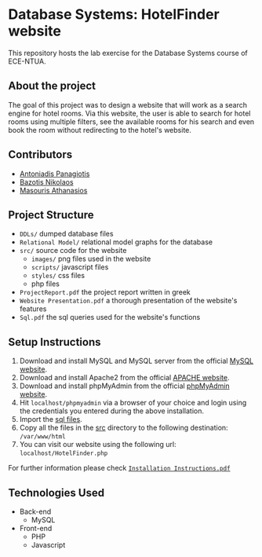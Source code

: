 # Database Systems: HotelFinder website
This repository hosts the lab exercise for the Database Systems course of ECE-NTUA.

## About the project
The goal of this project was to design a website that will work as a search engine for hotel rooms. Via this website, the user is able to search for hotel rooms using multiple filters, see the available rooms for his search and even book the room without redirecting to the hotel's website. 

## Contributors
- [Antoniadis Panagiotis](https://github.com/PanosAntoniadis)
- [Bazotis Nikolaos](https://github.com/Nick-Buzz)
- [Masouris Athanasios](https://github.com/ThanosM97)

## Project Structure
- `DDLs/` dumped database files
- `Relational Model/` relational model graphs for the database
- `src/` source code for the website
  - `images/` png files used in the website
  - `scripts/` javascript files 
  - `styles/` css files
  - php files
- `ProjectReport.pdf` the project report written in greek
- `Website Presentation.pdf` a thorough presentation of the website's features
- `Sql.pdf` the sql queries used for the website's functions

## Setup Instructions
1. Download and install MySQL and MySQL server from the official [MySQL website](https://www.mysql.com/).
2. Download and install Apache2 from the official [APACHE website](https://httpd.apache.org/).
3. Download and install phpMyAdmin from the official [phpMyAdmin website](https://www.phpmyadmin.net/).
4. Hit `localhost/phpmyadmin`  via a browser of your choice and login using the credentials you entered during the above installation.
5. Import the [sql files](DDLs/).
6. Copy all the files in the [src](src/) directory to the following destination: `/var/www/html`
7. You can visit our website using the following url: `localhost/HotelFinder.php`

For further information please check [`Installation Instructions.pdf`](https://github.com/ThanosM97/Databases-NTUA/blob/master/Installation%20Instructions.pdf)


## Technologies Used
- Back-end
  - MySQL
- Front-end
  - PHP
  - Javascript
